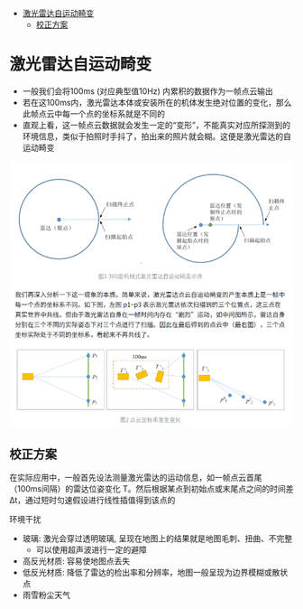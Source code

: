 - [激光雷达自运动畸变](#激光雷达自运动畸变)
  - [校正方案](#校正方案)

# 激光雷达自运动畸变

- 一般我们会将100ms (对应典型值10Hz) 内累积的数据作为一帧点云输出
- 若在这100ms内，激光雷达本体或安装所在的机体发生绝对位置的变化，那么此帧点云中每一个点的坐标系就是不同的
- 直观上看，这一帧点云数据就会发生一定的“变形”，不能真实对应所探测到的环境信息，类似于拍照时手抖了，拍出来的照片就会糊。这便是激光雷达的自运动畸变

![](./img/lidar运动补偿_反光/img1.png)

## 校正方案

在实际应用中，一般首先设法测量激光雷达的运动信息，如一帧点云首尾（100ms间隔）的雷达位姿变化 T。然后根据某点到初始点或末尾点之间的时间差 Δt，通过短时匀速假设进行线性插值得到该点的 

环境干扰

- 玻璃: 激光会穿过透明玻璃, 呈现在地图上的结果就是地图毛刺、扭曲、不完整
  - 可以使用超声波进行一定的避障
- 高反光材质: 容易使地图点丢失
- 低反光材质: 降低了雷达的检出率和分辨率，地图一般呈现为边界模糊或散状点
- 雨雪粉尘天气
